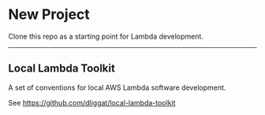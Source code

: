 # New Project

Clone this repo as a starting point for Lambda development.

---

## Local Lambda Toolkit
A set of conventions for local AWS Lambda software development.

See https://github.com/dliggat/local-lambda-toolkit

